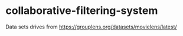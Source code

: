 # collaborative-filtering-system


Data sets drives from https://grouplens.org/datasets/movielens/latest/

